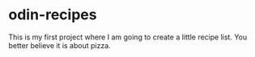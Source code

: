 # odin-recipes
This is my first project where I am going to create a little recipe list.
You better believe it is about pizza.